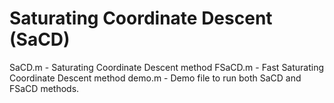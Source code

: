 # Saturating Coordinate Descent (SaCD)

SaCD.m - Saturating Coordinate Descent method
FSaCD.m - Fast Saturating Coordinate Descent method
demo.m - Demo file to run both SaCD and FSaCD methods.
